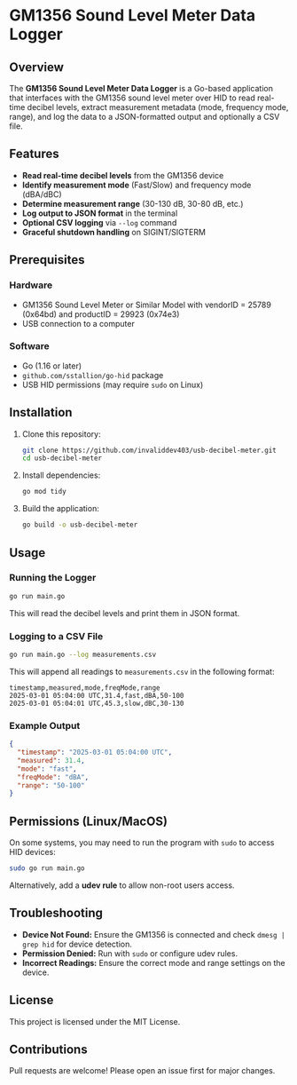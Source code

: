# GM1356 Sound Level Meter Data Logger

## Overview

The **GM1356 Sound Level Meter Data Logger** is a Go-based application that interfaces with the GM1356 sound level meter over HID to read real-time decibel levels, extract measurement metadata (mode, frequency mode, range), and log the data to a JSON-formatted output and optionally a CSV file.

## Features

- **Read real-time decibel levels** from the GM1356 device
- **Identify measurement mode** (Fast/Slow) and frequency mode (dBA/dBC)
- **Determine measurement range** (30-130 dB, 30-80 dB, etc.)
- **Log output to JSON format** in the terminal
- **Optional CSV logging** via `--log` command
- **Graceful shutdown handling** on SIGINT/SIGTERM

## Prerequisites

### Hardware

- GM1356 Sound Level Meter or Similar Model with vendorID  = 25789 (0x64bd) and productID = 29923 (0x74e3)
- USB connection to a computer

### Software

- Go (1.16 or later)
- `github.com/sstallion/go-hid` package
- USB HID permissions (may require `sudo` on Linux)

## Installation

1. Clone this repository:
   ```sh
   git clone https://github.com/invaliddev403/usb-decibel-meter.git
   cd usb-decibel-meter

   ```
2. Install dependencies:
   ```sh
   go mod tidy
   ```
3. Build the application:
   ```sh
   go build -o usb-decibel-meter

   ```

## Usage

### Running the Logger

```sh
go run main.go
```

This will read the decibel levels and print them in JSON format.

### Logging to a CSV File

```sh
go run main.go --log measurements.csv
```

This will append all readings to `measurements.csv` in the following format:

```
timestamp,measured,mode,freqMode,range
2025-03-01 05:04:00 UTC,31.4,fast,dBA,50-100
2025-03-01 05:04:01 UTC,45.3,slow,dBC,30-130
```

### Example Output

```json
{
  "timestamp": "2025-03-01 05:04:00 UTC",
  "measured": 31.4,
  "mode": "fast",
  "freqMode": "dBA",
  "range": "50-100"
}
```

## Permissions (Linux/MacOS)

On some systems, you may need to run the program with `sudo` to access HID devices:

```sh
sudo go run main.go
```

Alternatively, add a **udev rule** to allow non-root users access.

## Troubleshooting

- **Device Not Found:** Ensure the GM1356 is connected and check `dmesg | grep hid` for device detection.
- **Permission Denied:** Run with `sudo` or configure udev rules.
- **Incorrect Readings:** Ensure the correct mode and range settings on the device.

## License

This project is licensed under the MIT License.

## Contributions

Pull requests are welcome! Please open an issue first for major changes.

